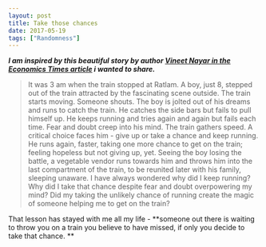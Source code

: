 ```yaml
---
layout: post
title: Take those chances
date: 2017-05-19
tags: ["Randomness"]
---
```


_**I am inspired by this beautiful story by author [Vineet Nayar in the Economics Times article](http://economictimes.indiatimes.com/magazines/corporate-dossier/five-stories-that-have-shaped-vineet-nayars-life/articleshow/26941500.cms) i wanted to share.**_

> It was 3 am when the train stopped at Ratlam. A boy, just 8, stepped out of the train attracted by the fascinating scene outside. The train starts moving. Someone shouts. The boy is jolted out of his dreams and runs to catch the train. He catches the side bars but fails to pull himself up. He keeps running and tries again and again but fails each time. Fear and doubt creep into his mind. The train gathers speed. A critical choice faces him - give up or take a chance and keep running. He runs again, faster, taking one more chance to get on the train; feeling hopeless but not giving up, yet. Seeing the boy losing the battle, a vegetable vendor runs towards him and throws him into the last compartment of the train, to be reunited later with his family, sleeping unaware. I have always wondered why did I keep running? Why did I take that chance despite fear and doubt overpowering my mind? Did my taking the unlikely chance of running create the magic of someone helping me to get on the train?

That lesson has stayed with me all my life - **someone out there is waiting to throw you on a train you believe to have missed, if only you decide to take that chance. **